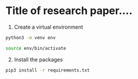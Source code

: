 # Title of research paper....

1. Create a virtual environment
```bash
python3 -m venv env 

source env/bin/activate
```

2. Install the packages 
```bash
pip3 install -r requirements.txt
```
